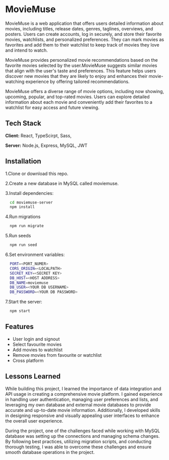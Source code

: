 
# MovieMuse

MovieMuse is a web application that offers users detailed information about movies, including titles, release dates, genres, taglines, overviews, and posters. Users can create accounts, log in securely, and store their favorite movies, watchlists, and personalized preferences. They can mark movies as favorites and add them to their watchlist to keep track of movies they love and intend to watch. 

MovieMuse provides personalized movie recommendations based on the favorite movies selected by the user.MovieMuse suggests similar movies that align with the user's taste and preferences. This feature helps users discover new movies that they are likely to enjoy and enhances their movie-watching experience by offering tailored recommendations.

MovieMuse offers a diverse range of movie options, including now showing, upcoming, popular, and top-rated movies. Users can explore detailed information about each movie and conveniently add their favorites to a watchlist for easy access and future viewing.
## Tech Stack

**Client:** React, TypeScirpt, Sass, 

**Server:** Node.js, Express, MySQL, JWT


## Installation

1.Clone or download this repo.

2.Create a new database in MySQL called moviemuse.

3.Install dependencies:

```bash
  cd moviemuse-server
  npm install 
```

4.Run migrations

```bash
  npm run migrate
```

5.Run seeds

```bash
  npm run seed
```

6.Set environment variables:

```bash
  PORT=<PORT_NUMER>
  CORS_ORIGIN=<LOCALPATH>
  SECRET_KEY=<SECRET KEY>
  DB_HOST=<HOST ADDRESS>
  DB_NAME=moviemuse
  DB_USER=<YOUR DB USERNAME>
  DB_PASSWORD=<YOUR DB PASSWORD>
```

7.Start the server:

```bash
  npm start
```
## Features

- User login and signout
- Select favourite movies
- Add movies to watchlist
- Remove movies from favourite or watchlist
- Cross platform


## Lessons Learned

While building this project, I learned the importance of data integration and API usage in creating a comprehensive movie platform. I gained experience in handling user authentication, managing user preferences and lists, and leveraging my own database and external movie databases to provide accurate and up-to-date movie information. Additionally, I developed skills in designing responsive and visually appealing user interfaces to enhance the overall user experience.

During the project, one of the challenges faced while working with MySQL database was setting up the connections and managing schema changes. By following best practices, utilizing migration scripts, and conducting thorough testing, I was able to overcome these challenges and ensure smooth database operations in the project.
